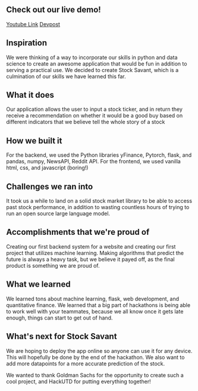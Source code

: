 ## Check out our live demo!
[Youtube Link](https://youtu.be/1jyvZtISRoM) [Devpost](https://devpost.com/software/stock-savant)

## Inspiration
We were thinking of a way to incorporate our skills in python and data science to create an awesome application that would be fun in addition to serving a practical use. We decided to create Stock Savant, which is a culmination of our skills we have learned this far.
## What it does
Our application allows the user to input a stock ticker, and in return they receive a recommendation on whether it would be a good buy based on different indicators that we believe tell the whole story of a stock
## How we built it
For the backend, we used the Python libraries yFinance, Pytorch, flask, and pandas, numpy, NewsAPI, Reddit API. For the frontend, we used vanilla html, css, and javascript (boring!)
## Challenges we ran into
It took us a while to land on a solid stock market library to be able to access past stock performance, in addition to wasting countless hours of trying to run an open source large language model.
## Accomplishments that we're proud of
Creating our first backend system for a website and creating our first project that utilizes machine learning. Making algorithms that predict the future is always a heavy task, but we believe it payed off, as the final product is something we are proud of.
## What we learned
We learned tons about machine learning, flask, web development, and quantitative finance. We learned that a big part of hackathons is being able to work well with your teammates, because we all know once it gets late enough, things can start to get out of hand.
## What's next for Stock Savant
We are hoping to deploy the app online so anyone can use it for any device. This will hopefully be done by the end of the hackathon. We also want to add more datapoints for a more accurate prediction of the stock.

We wanted to thank Goldman Sachs for the opportunity to create such a cool project, and HackUTD for putting everything together!

